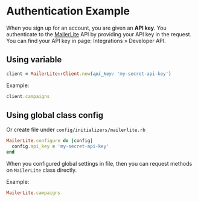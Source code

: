 # Authentication Example

When you sign up for an account, you are given an **API key**. You authenticate to
the [MailerLite][mailerlite] API by providing your API key in the request.
You can find your API key in page: Integrations » Developer API.

## Using variable

```ruby
client = MailerLite::Client.new(api_key: 'my-secret-api-key')
```

Example:

```ruby
client.campaigns
```

## Using global class config

Or create file under `config/initializers/mailerlite.rb`

```ruby
MailerLite.configure do |config|
  config.api_key = 'my-secret-api-key'
end
```

When you configured global settings in file, then you can request methods
on `MailerLite` class directly.

Example:

```ruby
MailerLite.campaigns
```

[mailerlite]: https://www.mailerlite.com
